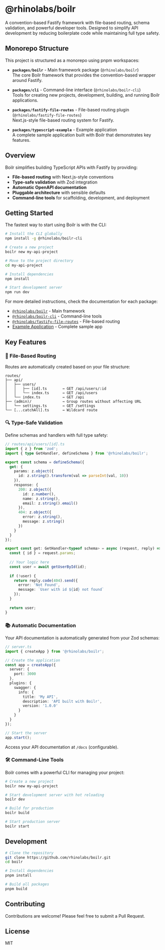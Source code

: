 # @rhinolabs/boilr

A convention-based Fastify framework with file-based routing, schema validation, and powerful developer tools. Designed to simplify API development by reducing boilerplate code while maintaining full type safety.

## Monorepo Structure

This project is structured as a monorepo using pnpm workspaces:

- **`packages/boilr`** - Main framework package (`@rhinolabs/boilr`)  
  The core Boilr framework that provides the convention-based wrapper around Fastify.

- **`packages/cli`** - Command-line interface (`@rhinolabs/boilr-cli`)  
  Tools for creating new projects, development, building, and running Boilr applications.

- **`packages/fastify-file-routes`** - File-based routing plugin (`@rhinolabs/fastify-file-routes`)  
  Next.js-style file-based routing system for Fastify.

- **`packages/typescript-example`** - Example application  
  A complete sample application built with Boilr that demonstrates key features.

## Overview

Boilr simplifies building TypeScript APIs with Fastify by providing:

- **File-based routing** with Next.js-style conventions
- **Type-safe validation** with Zod integration
- **Automatic OpenAPI documentation**
- **Pluggable architecture** with sensible defaults
- **Command-line tools** for scaffolding, development, and deployment

## Getting Started

The fastest way to start using Boilr is with the CLI:

```bash
# Install the CLI globally
npm install -g @rhinolabs/boilr-cli

# Create a new project
boilr new my-api-project

# Move to the project directory
cd my-api-project

# Install dependencies
npm install

# Start development server
npm run dev
```

For more detailed instructions, check the documentation for each package:

- [`@rhinolabs/boilr`](./packages/boilr/README.md) - Main framework
- [`@rhinolabs/boilr-cli`](./packages/cli/README.md) - Command-line tools
- [`@rhinolabs/fastify-file-routes`](./packages/fastify-file-routes/README.md) - File-based routing
- [Example Application](./packages/typescript-example/README.md) - Complete sample app

## Key Features

### 📁 File-Based Routing

Routes are automatically created based on your file structure:

```
routes/
├── api/
│   ├── users/
│   │   ├── [id].ts       → GET /api/users/:id
│   │   └── index.ts      → GET /api/users
│   └── index.ts          → GET /api
├── (admin)/              → Group routes without affecting URL
│   └── settings.ts       → GET /settings
└── [...catchAll].ts      → Wildcard route
```

### 🔍 Type-Safe Validation

Define schemas and handlers with full type safety:

```typescript
// routes/api/users/[id].ts
import { z } from 'zod';
import { type GetHandler, defineSchema } from '@rhinolabs/boilr';

export const schema = defineSchema({
  get: {
    params: z.object({
      id: z.string().transform(val => parseInt(val, 10))
    }),
    response: {
      200: z.object({
        id: z.number(),
        name: z.string(),
        email: z.string().email()
      }),
      404: z.object({
        error: z.string(),
        message: z.string()
      })
    }
  }
});

export const get: GetHandler<typeof schema> = async (request, reply) => {
  const { id } = request.params;
  
  // Your logic here
  const user = await getUserById(id);
  
  if (!user) {
    return reply.code(404).send({
      error: 'Not Found',
      message: `User with id ${id} not found`
    });
  }
  
  return user;
}
```

### 📚 Automatic Documentation

Your API documentation is automatically generated from your Zod schemas:

```typescript
// server.ts
import { createApp } from '@rhinolabs/boilr';

// Create the application
const app = createApp({
  server: {
    port: 3000
  },
  plugins: {
    swagger: {
      info: {
        title: 'My API',
        description: 'API built with Boilr',
        version: '1.0.0'
      }
    }
  }
});

// Start the server
app.start();
```

Access your API documentation at `/docs` (configurable).

### 🛠️ Command-Line Tools

Boilr comes with a powerful CLI for managing your project:

```bash
# Create a new project
boilr new my-api-project

# Start development server with hot reloading
boilr dev

# Build for production
boilr build

# Start production server
boilr start
```

## Development

```bash
# Clone the repository
git clone https://github.com/rhinolabs/boilr.git
cd boilr

# Install dependencies
pnpm install

# Build all packages
pnpm build
```

## Contributing

Contributions are welcome! Please feel free to submit a Pull Request.

## License

MIT
